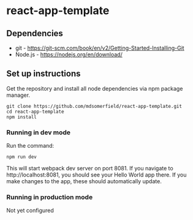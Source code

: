 # react-app-template

## Dependencies

* git - https://git-scm.com/book/en/v2/Getting-Started-Installing-Git
* Node.js - https://nodejs.org/en/download/

## Set up instructions

Get the repository and install all node dependencies via npm package manager.

```
git clone https://github.com/mdsomerfield/react-app-template.git
cd react-app-template
npm install

```

### Running in dev mode

Run the command:

```
npm run dev
```

This will start webpack dev server on port 8081. If you navigate to http://localhost:8081, you should see your Hello World app there. If you make changes to the app, these should automatically update. 

### Running in production mode

Not yet configured